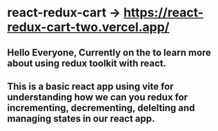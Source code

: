 # react-redux-cart -> https://react-redux-cart-two.vercel.app/

## Hello Everyone, Currently on the to learn more about using redux toolkit with react.
## This is a basic react app using vite for understanding how we can you redux for incrementing, decrementing, delelting and managing states in our react app.
